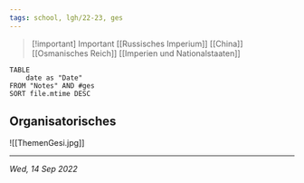 ```yaml
---
tags: school, lgh/22-23, ges
---
```

>[!important] Important
>[[Russisches Imperium]]
>[[China]]
>[[Osmanisches Reich]]
>[[Imperien und Nationalstaaten]]
>
```dataview
TABLE
	date as "Date"
FROM "Notes" AND #ges
SORT file.mtime DESC
```  

## Organisatorisches

![[ThemenGesi.jpg]]

---
*Wed, 14 Sep 2022*